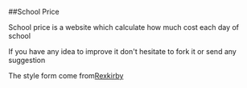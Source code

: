##School Price

School price is a website which calculate how much cost each day of school

If you have any idea to improve it don't hesitate to fork it or send any suggestion

The style form come from[Rexkirby](https://codepen.io/rexkirby/pen/Fdnlz)